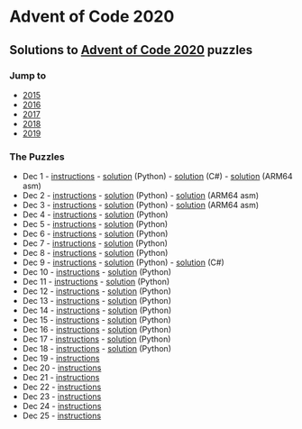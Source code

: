 # Advent of Code 2020

## Solutions to [Advent of Code 2020](https://adventofcode.com/2020/) puzzles

### Jump to
- [2015](https://github.com/SSteve/AdventOfCode/tree/master/Advent2015)
- [2016](https://github.com/SSteve/AdventOfCode/tree/master/Advent2016)
- [2017](https://github.com/SSteve/AdventOfCode/tree/master/Advent2017)
- [2018](https://github.com/SSteve/AdventOfCode/tree/master/Advent2018)
- [2019](https://github.com/SSteve/AdventOfCode/tree/master/Advent2019)

### The Puzzles
- Dec 1 - [instructions](http://adventofcode.com/2020/day/1) - [solution](./1.py) (Python) - [solution](./Day1/Day1/Program.cs) (C#) - [solution](./1.S) (ARM64 asm)
- Dec 2 - [instructions](http://adventofcode.com/2020/day/2) - [solution](./2.py) (Python) - [solution](./2.S) (ARM64 asm)
- Dec 3 - [instructions](http://adventofcode.com/2020/day/3) - [solution](./3.py) (Python) - [solution](./3.S) (ARM64 asm)
- Dec 4 - [instructions](http://adventofcode.com/2020/day/4) - [solution](./4.py) (Python)
- Dec 5 - [instructions](http://adventofcode.com/2020/day/5) - [solution](./5.py) (Python)
- Dec 6 - [instructions](http://adventofcode.com/2020/day/6) - [solution](./6.py) (Python)
- Dec 7 - [instructions](http://adventofcode.com/2020/day/7) - [solution](./7.py) (Python)
- Dec 8 - [instructions](http://adventofcode.com/2020/day/8) - [solution](./8.py) (Python)
- Dec 9 - [instructions](http://adventofcode.com/2020/day/9) - [solution](./9.py) (Python) - [solution](./Day9/Day9/Program.cs) (C#)
- Dec 10 - [instructions](http://adventofcode.com/2020/day/10) - [solution](./10.py) (Python)
- Dec 11 - [instructions](http://adventofcode.com/2020/day/11) - [solution](./11.py) (Python)
- Dec 12 - [instructions](http://adventofcode.com/2020/day/12) - [solution](./12.py) (Python)
- Dec 13 - [instructions](http://adventofcode.com/2020/day/13) - [solution](./13.py) (Python)
- Dec 14 - [instructions](http://adventofcode.com/2020/day/14) - [solution](./14.py) (Python)
- Dec 15 - [instructions](http://adventofcode.com/2020/day/15) - [solution](./15.py) (Python)
- Dec 16 - [instructions](http://adventofcode.com/2020/day/16) - [solution](./16.py) (Python)
- Dec 17 - [instructions](http://adventofcode.com/2020/day/17) - [solution](./17.py) (Python)
- Dec 18 - [instructions](http://adventofcode.com/2020/day/18) - [solution](./18.py) (Python)
- Dec 19 - [instructions](http://adventofcode.com/2020/day/19)
- Dec 20 - [instructions](http://adventofcode.com/2020/day/20)
- Dec 21 - [instructions](http://adventofcode.com/2020/day/21)
- Dec 22 - [instructions](http://adventofcode.com/2020/day/22)
- Dec 23 - [instructions](http://adventofcode.com/2020/day/23)
- Dec 24 - [instructions](http://adventofcode.com/2020/day/24)
- Dec 25 - [instructions](http://adventofcode.com/2020/day/25)
